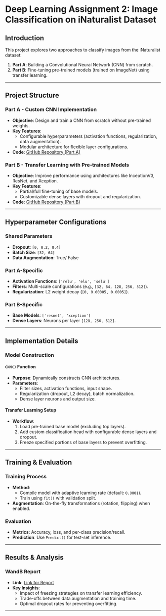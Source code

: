 # Deep Learning Assignment 2: Image Classification on iNaturalist Dataset  

## Introduction  
This project explores two approaches to classify images from the iNaturalist dataset:  
1. **Part A**: Building a Convolutional Neural Network (CNN) from scratch.  
2. **Part B**: Fine-tuning pre-trained models (trained on ImageNet) using transfer learning.  

---

## Project Structure  

### Part A - Custom CNN Implementation  
- **Objective**: Design and train a CNN from scratch without pre-trained weights.  
- **Key Features**:  
  - Configurable hyperparameters (activation functions, regularization, data augmentation).  
  - Modular architecture for flexible layer configurations.  
- **Code**: [GitHub Repository (Part A)](https://github.com/Vishnu000000/DeepLearning_A2/tree/main/A2_Part_A)  

### Part B - Transfer Learning with Pre-trained Models  
- **Objective**: Improve performance using architectures like InceptionV3, ResNet, and Xception.  
- **Key Features**:  
  - Partial/full fine-tuning of base models.  
  - Customizable dense layers with dropout and regularization.  
- **Code**: [GitHub Repository (Part B)](https://github.com/Vishnu000000/DeepLearning_A2/tree/main/A2_Part_B)  

---

## Hyperparameter Configurations  

### Shared Parameters  
- **Dropout**: `[0, 0.2, 0.4]`  
- **Batch Size**: `[32, 64]`  
- **Data Augmentation**: True/ False  

### Part A-Specific  
- **Activation Functions**: `['relu', 'elu', 'selu']`  
- **Filters**: Multi-scale configurations (e.g., `[32, 64, 128, 256, 512]`).  
- **Regularization**: L2 weight decay (`[0, 0.00005, 0.0005]`).  

### Part B-Specific  
- **Base Models**: `['resnet', 'xception']` 
- **Dense Layers**: Neurons per layer `[128, 256, 512]`.  
---

## Implementation Details  

### Model Construction  
#### `CNN()` Function  
- **Purpose**: Dynamically constructs CNN architectures.  
- **Parameters**:  
  - Filter sizes, activation functions, input shape.  
  - Regularization (dropout, L2 decay), batch normalization.  
  - Dense layer neurons and output size.  

#### Transfer Learning Setup  
- **Workflow**:  
  1. Load pre-trained base model (excluding top layers).  
  2. Add custom classification head with configurable dense layers and dropout.  
  3. Freeze specified portions of base layers to prevent overfitting.  

---

## Training & Evaluation  

### Training Process  
- **Method**:  
  - Compile model with adaptive learning rate (default: `0.0001`).  
  - Train using `fit()` with validation split.  
- **Augmentation**: On-the-fly transformations (rotation, flipping) when enabled.  

### Evaluation  
- **Metrics**: Accuracy, loss, and per-class precision/recall.  
- **Prediction**: Use `Predict()` for test-set inference.  

---

## Results & Analysis  
### WandB Report  
- **Link**: [Link for Report](https://wandb.ai/cs24m022-iit-madras-foundation/Deep_Learning_Assignment2_cs24m022/reports/Assignment-2--VmlldzoxMjM2NjYyNw)  
- **Key Insights**:  
  - Impact of freezing strategies on transfer learning efficiency.  
  - Trade-offs between data augmentation and training time.  
  - Optimal dropout rates for preventing overfitting.  

---

 
